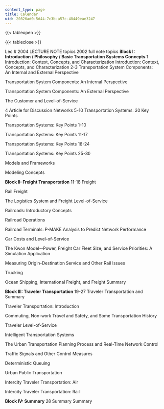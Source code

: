 ```yaml
---
content_type: page
title: Calendar
uid: 20826ad0-5d44-7c3b-a57c-48449eae3247
---
```


{{< tableopen >}}

{{< tableclose >}}

Lec # 2004 LECTURE NOTE topics 2002 full note topics **Block I: Introduction / Philosophy / Basic Transportation Systems Concepts** 1 Introduction: Context, Concepts, and Characterization Introduction: Context, Concepts, and Characterization 2-3 Transportation System Components: An Internal and External Perspective

Transportation System Components: An Internal Perspective

Transportation System Components: An External Perspective

The Customer and Level-of-Service

4 Article for Discussion Networks 5-10 Transportation Systems: 30 Key Points

Transportation Systems: Key Points 1-10

Transportation Systems: Key Points 11-17

Transportation Systems: Key Points 18-24

Transportation Systems: Key Points 25-30

Models and Frameworks

Modeling Concepts

**Block II: Freight Transportation** 11-18 Freight   
  
Rail Freight

The Logistics System and Freight Level-of-Service

Railroads: Introductory Concepts

Railroad Operations

Railroad Terminals: P-MAKE Analysis to Predict Network Performance

Car Costs and Level-of-Service

The Kwon Model--Power, Freight Car Fleet Size, and Service Priorities: A Simulation Application

Measuring Origin-Destination Service and Other Rail Issues

Trucking

Ocean Shipping, International Freight, and Freight Summary

**Block III: Traveler Transportation** 19-27 Traveler Transportation and Summary

Traveler Transportation: Introduction

Commuting, Non-work Travel and Safety, and Some Transportation History

Traveler Level-of-Service

Intelligent Transportation Systems

The Urban Transportation Planning Process and Real-Time Network Control

Traffic Signals and Other Control Measures

Deterministic Queuing

Urban Public Transportation

Intercity Traveler Transportation: Air

Intercity Traveler Transportation: Rail

**Block IV: Summary** 28 Summary Summary
